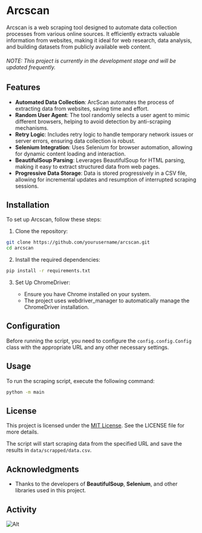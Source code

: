 # Arcscan

Arcscan is a web scraping tool designed to automate data collection processes from various online sources. It efficiently extracts valuable information from websites, making it ideal for web research, data analysis, and building datasets from publicly available web content.

###### NOTE: This project is currently in the development stage and will be updated frequently.

## Features

- **Automated Data Collection**: ArcScan automates the process of extracting data from websites, saving time and effort.
- **Random User Agent**: The tool randomly selects a user agent to mimic different browsers, helping to avoid detection by anti-scraping mechanisms.
- **Retry Logic**: Includes retry logic to handle temporary network issues or server errors, ensuring data collection is robust.
- **Selenium Integration**: Uses Selenium for browser automation, allowing for dynamic content loading and interaction.
- **BeautifulSoup Parsing**: Leverages BeautifulSoup for HTML parsing, making it easy to extract structured data from web pages.
- **Progressive Data Storage**: Data is stored progressively in a CSV file, allowing for incremental updates and resumption of interrupted scraping sessions.

## Installation

To set up Arcscan, follow these steps:

1. Clone the repository:

```bash
git clone https://github.com/yourusername/arcscan.git
cd arcscan
```

2. Install the required dependencies:

```bash
pip install -r requirements.txt
```

3. Set Up ChromeDriver:
   
   - Ensure you have Chrome installed on your system.
   - The project uses webdriver_manager to automatically manage the ChromeDriver installation.


## Configuration

Before running the script, you need to configure the `config.config.Config` class with the appropriate URL and any other necessary settings.

## Usage

To run the scraping script, execute the following command:

```bash
python -m main
```

## License

This project is licensed under the [MIT License](/LICENSE). See the LICENSE file for more details.


The script will start scraping data from the specified URL and save the results in `data/scrapped/data.csv`.

## Acknowledgments

- Thanks to the developers of **BeautifulSoup**, **Selenium**, and other libraries used in this project.

## Activity

![Alt](https://repobeats.axiom.co/api/embed/70f2fb5653e8d752d82dd865ec5fc6532ff7f491.svg "Repobeats analytics image")